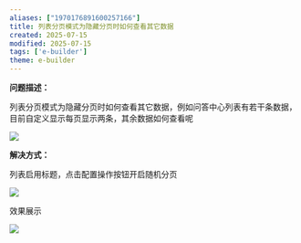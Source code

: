 ```yaml
---
aliases: ["1970176891600257166"]
title: 列表分页模式为隐藏分页时如何查看其它数据
created: 2025-07-15
modified: 2025-07-15
tags: ['e-builder']
theme: e-builder
---
```


**问题描述：**

列表分页模式为隐藏分页时如何查看其它数据，例如问答中心列表有若干条数据，目前自定义显示每页显示两条，其余数据如何查看呢

![](f90872ec8415642bebaab49276b44e9f.jpg)

**解决方式：**

列表启用标题，点击配置操作按钮开启随机分页

**![](4a45c5ddfb02fd20635f9dd7c62d1f82.jpg)**

效果展示

**![](9e75aacc3c817f76799a4709a98a4841.jpg)**